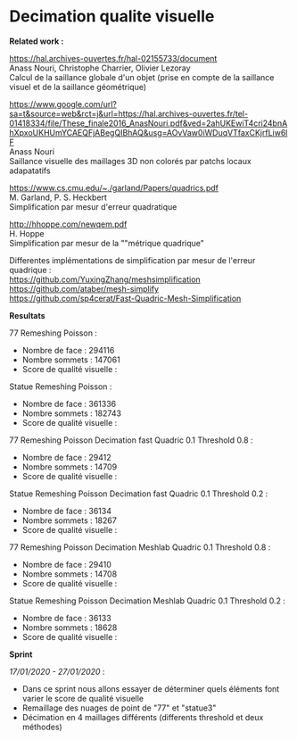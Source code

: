 # Decimation qualite visuelle

**Related work :**

https://hal.archives-ouvertes.fr/hal-02155733/document   
Anass Nouri, Christophe Charrier, Olivier Lezoray   
Calcul de la saillance globale d'un objet (prise en compte de la saillance visuel et de la saillance géométrique)   
 
https://www.google.com/url?sa=t&source=web&rct=j&url=https://hal.archives-ouvertes.fr/tel-01418334/file/These_finale2016_AnasNouri.pdf&ved=2ahUKEwiT4cri24bnAhXpxoUKHUmYCAEQFjABegQIBhAQ&usg=AOvVaw0iWDuqVTfaxCKjrfLiw6lF   
Anass Nouri   
Saillance visuelle des maillages 3D non colorés par patchs locaux adapatatifs   

https://www.cs.cmu.edu/~./garland/Papers/quadrics.pdf   
M. Garland, P. S. Heckbert   
Simplification par mesur d'erreur quadratique   

http://hhoppe.com/newqem.pdf   
H. Hoppe   
Simplification par mesur de la ""métrique quadrique"   

Differentes implémentations de simplification par mesur de l'erreur quadrique :   
https://github.com/YuxingZhang/meshsimplification   
https://github.com/ataber/mesh-simplify   
https://github.com/sp4cerat/Fast-Quadric-Mesh-Simplification   

**Resultats**  

77 Remeshing Poisson :  
 - Nombre de face : 294116
 - Nombre sommets : 147061
 - Score de qualité visuelle :  

Statue Remeshing Poisson :  
 - Nombre de face : 361336
 - Nombre sommets : 182743
 - Score de qualité visuelle :  
 
77 Remeshing Poisson Decimation fast Quadric 0.1 Threshold 0.8 :  
 - Nombre de face : 29412
 - Nombre sommets : 14709
 - Score de qualité visuelle :  
 
Statue Remeshing Poisson Decimation fast Quadric 0.1 Threshold 0.2 :  
 - Nombre de face : 36134
 - Nombre sommets : 18267
 - Score de qualité visuelle :  
 
 77 Remeshing Poisson Decimation Meshlab Quadric 0.1 Threshold 0.8 :  
 - Nombre de face : 29410
 - Nombre sommets : 14708
 - Score de qualité visuelle :  
 
 Statue Remeshing Poisson Decimation Meshlab Quadric 0.1 Threshold 0.2 :  
 - Nombre de face : 36133
 - Nombre sommets : 18628
 - Score de qualité visuelle :  
 
 **Sprint**  
 
 _17/01/2020 - 27/01/2020_ : 
 - Dans ce sprint nous allons essayer de déterminer quels éléments font varier le score de qualité visuelle
 - Remaillage des nuages de point de "77" et "statue3" 
 - Décimation en 4 maillages différents (differents threshold et deux méthodes) 
 
